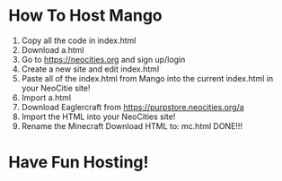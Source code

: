 # How To Host Mango
1. Copy all the code in index.html
2. Download a.html
3. Go to https://neocities.org and sign up/login
4. Create a new site and edit index.html
5. Paste all of the index.html from Mango into the current index.html in your NeoCitie site!
6. Import a.html
7. Download Eaglercraft from https://purpstore.neocities.org/a
8. Import the HTML into your NeoCities site!
9. Rename the Minecraft Download HTML to: mc.html
DONE!!!

# Have Fun Hosting!
